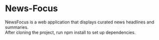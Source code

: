 # News-Focus
NewsFocus is a web application that displays curated news headlines and summaries.\
After cloning the project, run npm install to set up dependencies.
